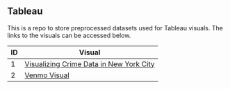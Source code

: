 ## Tableau

This is a repo to store preprocessed datasets used for Tableau visuals. The links to the visuals can be accessed below.

ID | Visual
-- | ----
1 | [Visualizing Crime Data in New York City](https://public.tableau.com/app/profile/alexandra.debartolo/viz/4170_Tableau-2/Dashboard)
2 | [Venmo Visual](https://public.tableau.com/app/profile/alexdebartolo/viz/VenmoDebitCard_Dashboard_16233559911660/VenmoDashboard)
